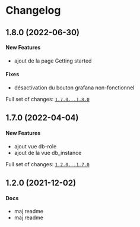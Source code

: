 # Changelog

## 1.8.0 (2022-06-30)

#### New Features

* ajout de la page Getting started
#### Fixes

* désactivation du bouton grafana non-fonctionnel

Full set of changes: [`1.7.0...1.8.0`](https://github.com/BlueNc/thotify/compare/1.7.0...1.8.0)

## 1.7.0 (2022-04-04)

#### New Features

* ajout vue db-role
* ajout de la vue db_instance

Full set of changes: [`1.2.0...1.7.0`](https://github.com/BlueNc/thotify/compare/1.2.0...1.7.0)

## 1.2.0 (2021-12-02)

#### Docs

* maj readme
* maj readme
